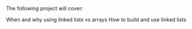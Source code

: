 The following project will cover:

When and why using linked lists vs arrays
How to build and use linked lists